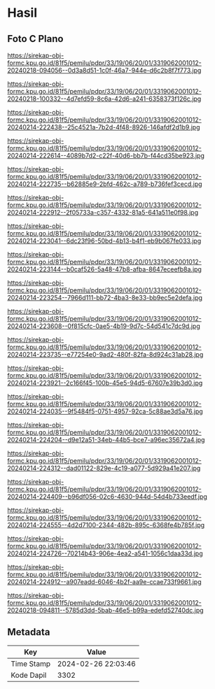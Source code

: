 # Hasil

## Foto C Plano

https://sirekap-obj-formc.kpu.go.id/81f5/pemilu/pdpr/33/19/06/20/01/3319062001012-20240218-094056--0d3a8d51-1c0f-46a7-944e-d6c2b8f7f773.jpg

https://sirekap-obj-formc.kpu.go.id/81f5/pemilu/pdpr/33/19/06/20/01/3319062001012-20240218-100332--4d7efd59-8c6a-42d6-a241-6358373f126c.jpg

https://sirekap-obj-formc.kpu.go.id/81f5/pemilu/pdpr/33/19/06/20/01/3319062001012-20240214-222438--25c4521a-7b2d-4f48-8926-146afdf2d1b9.jpg

https://sirekap-obj-formc.kpu.go.id/81f5/pemilu/pdpr/33/19/06/20/01/3319062001012-20240214-222614--4089b7d2-c22f-40d6-bb7b-f44cd35be923.jpg

https://sirekap-obj-formc.kpu.go.id/81f5/pemilu/pdpr/33/19/06/20/01/3319062001012-20240214-222735--b62885e9-2bfd-462c-a789-b736fef3cecd.jpg

https://sirekap-obj-formc.kpu.go.id/81f5/pemilu/pdpr/33/19/06/20/01/3319062001012-20240214-222912--2f05733a-c357-4332-81a5-641a511e0f98.jpg

https://sirekap-obj-formc.kpu.go.id/81f5/pemilu/pdpr/33/19/06/20/01/3319062001012-20240214-223041--6dc23f96-50bd-4b13-b4f1-eb9b067fe033.jpg

https://sirekap-obj-formc.kpu.go.id/81f5/pemilu/pdpr/33/19/06/20/01/3319062001012-20240214-223144--b0caf526-5a48-47b8-afba-8647eceefb8a.jpg

https://sirekap-obj-formc.kpu.go.id/81f5/pemilu/pdpr/33/19/06/20/01/3319062001012-20240214-223254--7966d111-bb72-4ba3-8e33-bb9ec5e2defa.jpg

https://sirekap-obj-formc.kpu.go.id/81f5/pemilu/pdpr/33/19/06/20/01/3319062001012-20240214-223608--0f815cfc-0ae5-4b19-9d7c-54d541c7dc9d.jpg

https://sirekap-obj-formc.kpu.go.id/81f5/pemilu/pdpr/33/19/06/20/01/3319062001012-20240214-223735--e77254e0-9ad2-480f-82fa-8d924c31ab28.jpg

https://sirekap-obj-formc.kpu.go.id/81f5/pemilu/pdpr/33/19/06/20/01/3319062001012-20240214-223921--2c166f45-100b-45e5-94d5-67607e39b3d0.jpg

https://sirekap-obj-formc.kpu.go.id/81f5/pemilu/pdpr/33/19/06/20/01/3319062001012-20240214-224035--9f5484f5-0751-4957-92ca-5c88ae3d5a76.jpg

https://sirekap-obj-formc.kpu.go.id/81f5/pemilu/pdpr/33/19/06/20/01/3319062001012-20240214-224204--d9e12a51-34eb-44b5-bce7-a96ec35672a4.jpg

https://sirekap-obj-formc.kpu.go.id/81f5/pemilu/pdpr/33/19/06/20/01/3319062001012-20240214-224312--dad01122-829e-4c19-a077-5d929a41e207.jpg

https://sirekap-obj-formc.kpu.go.id/81f5/pemilu/pdpr/33/19/06/20/01/3319062001012-20240214-224409--b96df056-02c6-4630-944d-54d4b733eedf.jpg

https://sirekap-obj-formc.kpu.go.id/81f5/pemilu/pdpr/33/19/06/20/01/3319062001012-20240214-224555--4d2d7100-2344-482b-895c-6368fe4b785f.jpg

https://sirekap-obj-formc.kpu.go.id/81f5/pemilu/pdpr/33/19/06/20/01/3319062001012-20240214-224726--70214b43-906e-4ea2-a541-1056c1daa33d.jpg

https://sirekap-obj-formc.kpu.go.id/81f5/pemilu/pdpr/33/19/06/20/01/3319062001012-20240214-224912--a907eadd-6046-4b2f-aa9e-ccae733f9661.jpg

https://sirekap-obj-formc.kpu.go.id/81f5/pemilu/pdpr/33/19/06/20/01/3319062001012-20240218-094811--5785d3dd-5bab-46e5-b99a-edefd52740dc.jpg


## Metadata

| Key        | Value               |
| ---------- | ------------------- |
| Time Stamp | 2024-02-26 22:03:46 |
| Kode Dapil | 3302                |




